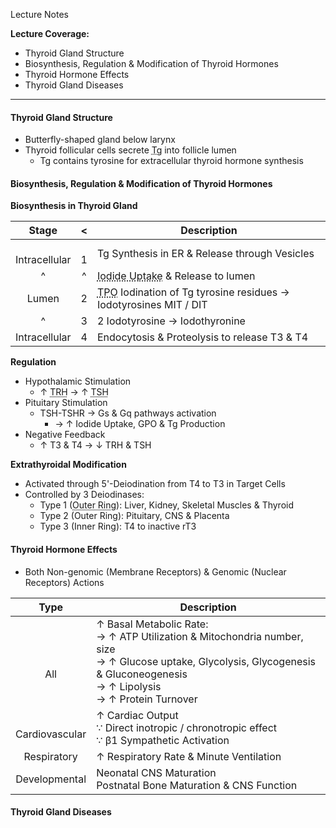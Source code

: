 Lecture Notes

**Lecture Coverage:**
- Thyroid Gland Structure
- Biosynthesis, Regulation & Modification of Thyroid Hormones
- Thyroid Hormone Effects
- Thyroid Gland Diseases

---
#### **Thyroid Gland Structure**
- Butterfly-shaped gland below larynx
- Thyroid follicular cells secrete <abbr Title="Thyroglobulin">Tg</abbr> into follicle lumen
	- Tg contains tyrosine for extracellular thyroid hormone synthesis


#### **Biosynthesis, Regulation & Modification of Thyroid Hormones**
**Biosynthesis in Thyroid Gland**

|       Stage       |   <   | Description                                                                                              |
| :---------------: | :---: | -------------------------------------------------------------------------------------------------------- |
| <br>Intracellular | <br>1 | Tg Synthesis in ER & Release through Vesicles                                                            |
|         ^         |   ^   | <abbr Title="Sodium Iodide Symporter">Iodide Uptake</abbr> & Release to lumen                            |
|       Lumen       |   2   | <abbr Title="Thyroid Peroxidase">TPO</abbr> Iodination of Tg tyrosine residues → Iodotyrosines MIT / DIT |
|         ^         |   3   | 2 Iodotyrosine → Iodothyronine                                                                           |
|   Intracellular   |   4   | Endocytosis & Proteolysis to release T3 & T4                                                             |
**Regulation**
- Hypothalamic Stimulation
	- ↑ <abbr Title="Thyrotropin-Releasing Hormone">TRH</abbr> → ↑ <abbr Title="Thyroid Stimulating Hormone">TSH</abbr>
- Pituitary Stimulation
	- TSH-TSHR → Gs & Gq pathways activation
		- → ↑ Iodide Uptake, GPO & Tg Production
- Negative Feedback
	- ↑ T3 & T4 → ↓ TRH & TSH

**Extrathyroidal Modification**
- Activated through 5'-Deiodination from T4 to T3 in Target Cells
- Controlled by 3 Deiodinases:
	- Type 1 (<abbr Title="5' (Iodotyrosine farther from COOH end)">Outer Ring</abbr>): Liver, Kidney, Skeletal Muscles & Thyroid
	- Type 2 (Outer Ring): Pituitary, CNS & Placenta
	- Type 3 (Inner Ring): T4 to inactive rT3


#### **Thyroid Hormone Effects**
- Both Non-genomic (Membrane Receptors) & Genomic (Nuclear Receptors) Actions

|        Type        | Description                                                                                                                                                                           |
| :----------------: | ------------------------------------------------------------------------------------------------------------------------------------------------------------------------------------- |
|    <br><br>All     | ↑ Basal Metabolic Rate:<br>→ ↑ ATP Utilization & Mitochondria number, size<br>→ ↑ Glucose uptake, Glycolysis, Glycogenesis & Gluconeogenesis<br>→ ↑ Lipolysis<br>→ ↑ Protein Turnover |
| <br>Cardiovascular | ↑ Cardiac Output<br>∵ Direct inotropic / chronotropic effect<br>∵ β1 Sympathetic Activation                                                                                           |
|    Respiratory     | ↑ Respiratory Rate & Minute Ventilation                                                                                                                                               |
|   Developmental    | Neonatal CNS Maturation<br>Postnatal Bone Maturation & CNS Function                                                                                                                   |


#### **Thyroid Gland Diseases**
